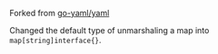 Forked from [go-yaml/yaml](https://github.com/go-yaml/yaml)

Changed the default type of unmarshaling a map into `map[string]interface{}`.

